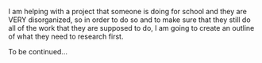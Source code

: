 I am helping with a project that someone is doing for school and they are VERY disorganized, so in order to do so and to make sure that they still do all of the work that they are supposed to do, I am going to create an outline of what they need to research first. 

To be continued...
